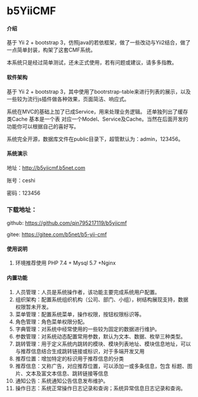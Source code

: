 # b5YiiCMF

#### 介绍
基于 Yii 2 + bootstrap 3，仿照java的若依框架，做了一些改动与Yii2结合，做了一点简单封装，构架了这套CMF系统。


本系统只是经过简单测试，还未正式使用，若有问题或建议，请多多指教。

#### 软件架构
基于 Yii 2 + bootstrap 3，其中使用了bootrstrap-table来进行列表的展示，以及一些较为流行js插件做各种效果，页面简洁、响应式。

系统在MVC的基础上加了已成Service，用来处理业务逻辑。
还单独列出了缓存类Cache
基本是一个表 对应一个Model、Service及Cache。当然在后面开发的功能你可以根据自己的喜好写。

系统完全开源，数据库文件在public目录下，超管默认为：admin，123456。

#### 系统演示
地址：<a href="http://b5yiicmf.b5net.com/" target="_blank">http://b5yiicmf.b5net.com</a>

账号：ceshi

密码：123456

### 下载地址：
github: https://github.com/qin795217119/b5yiicmf

gitee: https://gitee.com/b5net/b5-yii-cmf

#### 使用说明

1. 环境推荐使用 PHP 7.4 + Mysql 5.7 +Nginx 


#### 内置功能

1. 人员管理：人员是系统操作者，该功能主要完成系统用户配置。
2. 组织架构：配置系统组织机构（公司、部门、小组），树结构展现支持，数据权限暂未开发。
3. 菜单管理：配置系统菜单，操作权限，按钮权限标识等。
4. 角色管理：角色菜单权限分配。
5. 字典管理：对系统中经常使用的一些较为固定的数据进行维护。
6. 参数管理：对系统动态配置常用参数，默认为文本、数据、枚举三种类型。
7. 跳转管理：用于定义系统内跳转的模块、模块列表地址、模块信息地址，可以与推荐信息结合生成跳转链接或标识，对于多端开发又用
8. 推荐位置：增加特定的标识用于推荐信息的分类
9. 推荐信息：又称广告，对应推荐位置，可以添加一或多条信息，包含 标题、图片、文本及富文本信息、跳转链接等信息
10. 通知公告：系统通知公告信息发布维护。
11. 操作日志：系统正常操作日志记录和查询；系统异常信息日志记录和查询。



